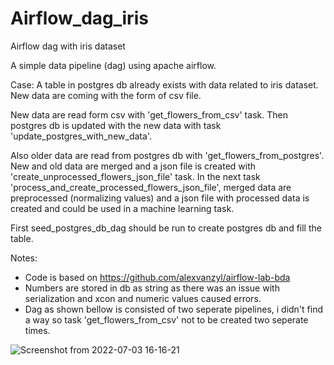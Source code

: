# Airflow_dag_iris
Airflow dag with iris dataset

A simple data pipeline (dag) using apache airflow.

Case:
A table in postgres db already exists with data related to iris dataset. New data are coming with the form of csv file.

New data are read form csv with 'get_flowers_from_csv' task. Then postgres db is updated with the new data with task 'update_postgres_with_new_data'.

Also older data are read from postgres db with 'get_flowers_from_postgres'. New and old data are merged and a json file is created with 'create_unprocessed_flowers_json_file' task. In the next task 'process_and_create_processed_flowers_json_file', merged data are preprocessed (normalizing values) and a json file with processed data is created and could be used in a machine learning task.

First seed_postgres_db_dag should be run to create postgres db and fill the table.

Notes:
  - Code is based on https://github.com/alexvanzyl/airflow-lab-bda
  - Numbers are stored in db as string as there was an issue with serialization and xcon and numeric values caused errors.
  - Dag as shown bellow is consisted of two seperate pipelines, i didn't find a way so task 'get_flowers_from_csv' not to be created two seperate times.




![Screenshot from 2022-07-03 16-16-21](https://user-images.githubusercontent.com/50769254/177041490-48c731cd-50aa-4d7c-9c59-82c2eeb088fd.png)
